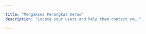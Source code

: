 ```yaml
---

title: "Mengakses Perangkat Keras"
description: "Locate your users and help them contact you."

---
```



